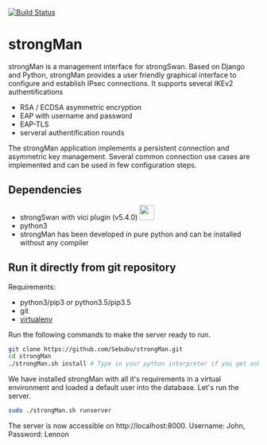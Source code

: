 [![Build Status](https://travis-ci.org/Sebubu/strongMan.svg?branch=master)](https://travis-ci.org/Sebubu/strongMan)


# strongMan 
strongMan is a management interface for strongSwan. Based on Django and Python, strongMan provides a user friendly graphical  interface to configure and establish IPsec connections. It supports several IKEv2 authentifications
- RSA / ECDSA asymmetric encryption
- EAP with username and password
- EAP-TLS
- serveral authentification rounds

The strongMan application implements a persistent connection and asymmetric key management. Several common connection use cases are implemented and can be used in few configuration steps.

## Dependencies
- strongSwan with vici plugin (v5.4.0) <img src="https://www.strongswan.org/images/strongswan.png" width="30">
- python3
- strongMan has been developed in pure python and can be installed without any compiler
 

## Run it directly from git repository
Requirements:
- python3/pip3 or python3.5/pip3.5
- git
- [virtualenv](https://virtualenv.pypa.io/en/latest/installation.html)

Run the following commands to make the server ready to run.
```bash
git clone https://github.com/Sebubu/strongMan.git
cd strongMan
./strongMan.sh install # Type in your python interpreter if you get asked.
```

We have installed strongMan with all it's requirements in a virtual environment and loaded a default user into the database.
Let's run the server.
```bash
sudo ./strongMan.sh runserver
```
The server is now accessible on http://localhost:8000. 
Username: John, Password: Lennon


